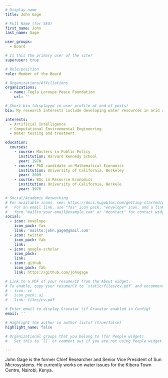 ```yaml
---
# Display name
title: John Gage

# Full Name (for SEO)
first_name: John
last_name: Gage

user_groups:
  - Board

# Is this the primary user of the site?
superuser: true

# Role/position
role: Member of the Board

# Organizations/Affiliations
organizations:
  - name: Tegla Loroupe Peace Foundation
    url: ''

# Short bio (displayed in user profile at end of posts)
bio: My research interests include developing water resources in arid areas, large language models in endangered cultures, and distributed fiber optic sensing

interests:
  - Artificial Intelligence
  - Computational Environmental Engineering
  - Water testing and treatment

education:
  courses:
    - course: Masters in Public Policy
      institution: Harvard Kennedy School
      year: 1970
    - course: PhD candidate in Mathematical Economics
      institution: University of California, Berkeley
      year: 2009
    - course: BSc in Resource Economics
      institution: University of California, Berkele
      year: 1976

# Social/Academic Networking
# For available icons, see: https://docs.hugoblox.com/getting-started/page-builder/#icons
#   For an email link, use "fas" icon pack, "envelope" icon, and a link in the
#   form "mailto:your-email@example.com" or "#contact" for contact widget.
social:
  - icon: envelope
    icon_pack: fas
    link: 'mailto:john.gage@gmail.com'
  - icon: twitter
    icon_pack: fab
    link: 
  - icon: google-scholar
    icon_pack: 
    link: 
  - icon: github
    icon_pack: fab
    link: https://github.com/johngage

# Link to a PDF of your resume/CV from the About widget.
# To enable, copy your resume/CV to `static/files/cv.pdf` and uncomment the lines below.
# - icon: cv
#   icon_pack: ai
#   link: files/cv.pdf

# Enter email to display Gravatar (if Gravatar enabled in Config)
email: ''

# Highlight the author in author lists? (true/false)
highlight_name: false

# Organizational groups that you belong to (for People widget)
#   Set this to `[]` or comment out if you are not using People widget.

---
```


John Gage is the former Chief Researcher and Senior Vice President of Sun Microsystems. He currently works on water issues for the Kibera Town Centre, Nairobi, Kenya.
